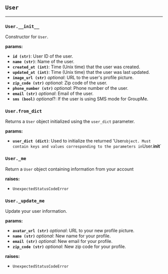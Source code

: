## `User`
---
### `User.__init__`
Constructor for `User`.
    
**params:**
- **`id (str)`**: User ID of the user.
- **`name (str)`**: Name of the user.
- **`created_at (int)`**: Time (Unix time) that the user was created.
- **`updated_at (int)`**: Time (Unix time) that the user was last updated.
- **`image_url (str)`** *optional*: URL to the user's profile picture.
- **`zip_code (str)`** *optional*: Zip code of the user.
- **`phone_number (str)`** *optional*: Phone number of the user.
- **`email (str)`** *optional*: Email of the user.
- **`sms (bool)`** *optional*?: If the user is using SMS mode for GroupMe.


### `User.from_dict`
Returns a `User` object initialized using the `user_dict` parameter.
    
**params:**
- **`user_dict (dict)`**: Used to initialize the returned 'User` object.
Must contain keys and values corresponding to the parameters in `User.__init__`


### `User._me`
Return a `User` object containing information from your account
    
**raises:**
- `UnexpectedStatusCodeError`


### `User._update_me`
Update your user information.
    
**params:**
- **`avatar_url (str)`** *optional*: URL to your new profile picture.
- **`name (str)`** *optional*: New name for your profile.
- **`email (str)`** *optional*: New email for your profile.
- **`zip_code (str)`** *optional*: New zip code for your profile.

**raises:**
- `UnexpectedStatusCodeError`
